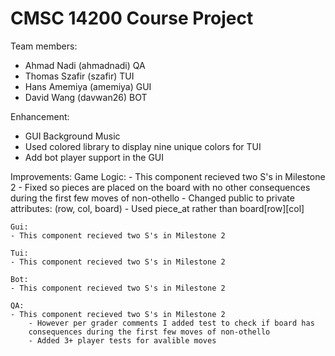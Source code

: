 # CMSC 14200 Course Project

Team members:
- Ahmad Nadi (ahmadnadi) QA
- Thomas Szafir (szafir) TUI
- Hans Amemiya (amemiya) GUI
- David Wang (davwan26) BOT

Enhancement:
- GUI Background Music
- Used colored library to display nine unique colors for TUI
- Add bot player support in the GUI



Improvements:
    Game Logic: 
    - This component recieved two S's in Milestone 2
    - Fixed so pieces are placed on the board with no other consequences during 
    the first few moves of non-othello
    - Changed public to private attributes: (row, col, board)
    - Used piece_at rather than board[row][col]

    Gui:
    - This component recieved two S's in Milestone 2

    Tui:
    - This component recieved two S's in Milestone 2

    Bot:
    - This component recieved two S's in Milestone 2

    QA:
    - This component recieved two S's in Milestone 2
        - However per grader comments I added test to check if board has 
        consequences during the first few moves of non-othello 
        - Added 3+ player tests for avalible moves